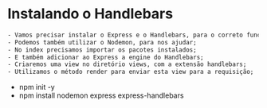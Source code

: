 # Instalando o Handlebars

```txt
- Vamos precisar instalar o Express e o Handlebars, para o correto funcionamento;
- Podemos também utilizar o Nodemon, para nos ajudar;
- No index precisamos importar os pacotes instalados;
- E também adicionar ao Express a engine do Handlebars;
- Criaremos uma view no diretório views, com a extensão handlebars;
- Utilizamos o método render para enviar esta view para a requisição;
```

- npm init -y
- npm install nodemon express express-handlebars
